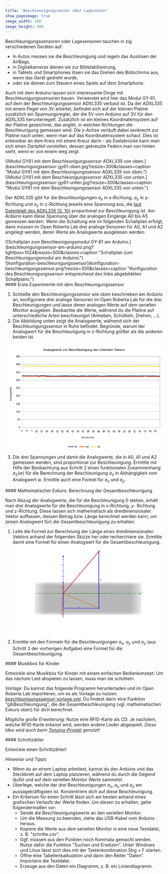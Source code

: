 ```yaml
---
title: 'Beschleunigungssensor oder Lagesensor'
show_pageimage: true
image_width: 300
image_height: 300
---
```


Beschleunigungssensoren oder Lagesensoren tauchen in zig verschiedenen Geräten auf:
- In Autos messen sie die Beschleunigung und regeln das Auslösen der AirBags, 
- in Digitalkameras dienen sie zur Bildstabilisierung, 
- in Tablets und Smartphones lösen sie das Drehen des Bildschirms aus, wenn das Gerät gedreht wurde, 
- oder sie dienen zum Steuern eines Spiels auf dem Smartphone. 

Auch mit dem Arduino lassen sich interessante Dinge mit Beschleunigungssensoren bauen. Verwendet wird hier das Modul GY-61, auf dem der Beschleunigungssensor ADXL335 verbaut ist. Da der ADXL335 mit einem Pegel von 3V arbeitet, befindet sich auf der kleinen Platine zusätzlich ein Spannungsregler, der die 5V vom Arduino auf 3V für den ADXL335 herunterregelt. Zusätzlich ist ein kleines Koordinatensystem auf der Platine gezeichnet, das angibt, in welchen Richtungen die Beschleunigung gemessen wird. Die z-Achse verläuft dabei senkrecht zur Platine nach unten, wenn man auf das Koordinatensystem schaut. Dies ist erkennbar an dem Kreis mit einem Kreuz darin - als Eselsbrücke kann man sich einen Dartpfeil vorstellen, dessen gekreuzte Federn man von hinten sieht, wenn er von einem weg zeigt.

<div class="flex-box">
<div markdown="1">![Modul GY61 mit dem Beschleunigungssensor ADXL335 von oben.](beschleunigungssensor-gy61-oben.jpg?resize=300&classes=caption "Modul GY61 mit dem Beschleunigungssensor ADXL335 von oben.")</div>
<div markdown="1">![Modul GY61 mit dem Beschleunigungssensor ADXL335 von unten.](beschleunigungssensor-gy61-unten.jpg?resize=300&classes=caption "Modul GY61 mit dem Beschleunigungssensor ADXL335 von unten.")</div>
</div>

Der ADXL335 gibt für die Beschleunigungen $a_x$ in x-Richtung, $a_y$ in y-Richtung und $a_z$ in z-Richtung jeweils eine Spannung aus, die [laut Datenblatt des ADXL335 (S. 10)](https://www.analog.com/media/en/technical-documentation/data-sheets/ADXL335.pdf) proportional zur Beschleunigung ist. Am Arduino kann diese Spannung über die analogen Eingänge A0 bis A5 gemessen werden. Wenn die Schaltung wie im folgenden Schaltplan erfolgt, dann müssen im Open Roberta Lab drei analoge Sensoren für A0, A1 und A2 angelegt werden, deren Werte als Analogwerte ausgelesen werden.

<div class="flex-box">
<div markdown="1">![Schaltplan zum Beschleunigungsmodul GY-61 am Arduino.](beschleunigungssensor-am-arduino.png?lightbox=1024&resize=500&classes=caption "Schaltplan zum Beschleunigungsmodul am Arduino.")</div>
<div markdown="1">![konfiguration-beschleunigungssensor](konfiguration-beschleunigungssensor.png?resize=300&classes=caption "Konfiguration des Beschleunigungssensor entsprechend des links abgebildeten Schaltplans.")</div>
</div>

<div markdown="1" class="aufgabe">
#### Erste Experimente mit dem Beschleunigungssensor

1. Schließe den Beschleunigungssensor wie oben beschrieben am Arduino an, konfiguriere drei analoge Sensoren im Open Roberta Lab für die drei Beschleunigungen und lasse deren analogen Werte auf dem seriellen Monitor ausgeben. Beobachte die Werte, während du die Platine auf unterschiedliche Arten beschleunigst (Anheben, Schütteln, Drehen, ...).
2. Die Abbildung unten zeigt die Analogwerte, während sich der Beschleunigungssensor in Ruhe befindet. Begründe, warum der Analogwert für die Beschleunigung in z-Richtung größer als die anderen beiden ist.

![Analogwerte für die Beschleunigung in x-, y- und z-Richtung bei ruhendem Beschleunigungssensor.](analogwerte-ruhend.png?lightbox=1024&resize=500&classes=caption "Analogwerte für die Beschleunigung in x-, y- und z-Richtung bei ruhendem Beschleunigungssensor.")

3. Die drei Spannungen und damit die Analogwerte, die in A0, A1 und A2 gemessen werden, sind proportional zur Beschleunigung. Ermittle mit Hilfe der Beobachtung aus Schritt 2 einen funktionalen Zusammenhang $a_z(w)$ für die Berechnung der Beschleunigung $a_z$ in Abhängigkeit vom Analogwert $w$. Ermittle auch eine Formel für $a_x$ und $a_y$. 
</div>

<div markdown="1" class="aufgabe">
#### Mathematischer Exkurs: Berechnung der Gesamtbeschleunigung

Nach Abzug der Analogwerte, die für die Beschleunigung 0 stehen, erhält man drei Analogwerte für die Beschleunigung in x-Richtung, y- Richtung und z-Richtung. Diese lassen sich mathematisch als dreidimensionaler Vektor auffassen, dessen Betrag bzw. Länge berechnet werden kann, um (einen Analogwert für) die Gesamtbeschleunigung zu erhalten.

1. Leite die Formel zur Berechnung der Länge eines dreidimensionalen Vektors anhand der folgenden Skizze her oder recherchiere sie. Ermittle damit eine Formel für einen Analogwert für die Gesamtbeschleunigung.
![Skizze für die Herleitung der Formel für die Länge des Beschleunigungsvektors.](beschleunigungsvektor.png?lightbox=1024&resize=800&classes=caption "Skizze für die Herleitung der Formel für die Länge des Beschleunigungsvektors. In blau sind die Komponenten ax, ay und az des Beschleunigungsvektors eingetragen. Die gesuchte Länge ist die rot markierte Diagonale. Die Bestimmung der Länge der orange markierten Diagonale wird hilfreich sein.")
2. Ermittle mit den Formeln für die Beschleunigungen $a_x$, $a_y$ und $a_z$ (aus Schritt 3 der vorherigen Aufgabe) eine Formel für die Gesamtbeschleunigung.  
</div>

<div markdown="1" class="projekt">
#### Musikbox für Kinder

Entwickle eine Musikbox für Kinder mit einem einfachen Bedienkonzept: Um das nächste Lied abspielen zu lassen, muss man sie schütteln.

*Vorlage:* Du kannst das folgende Programm herunterladen und im Open Roberta Lab importieren, um es als Vorlage zu nutzen: <a href="/p-templates/beschleunigungssensor-vorlage.xml" download><i class="fa fa-download" aria-hidden="true"></i> beschleunigungssensor-vorlage.xml</a>. Du findest darin eine Funktion "gibBeschleunigung", die die Gesamtbeschleunigung (vgl. mathematischen Exkurs oben) für dich berechnet.

*Mögliche große Erweiterung:* Nutze eine RFID-Karte als CD. Je nachdem, welche RFID-Karte erkannt wird, werden andere Lieder abgespielt. *Diese Idee wird auch beim [Tonuino-Projekt](https://www.voss.earth/tonuino/) genutzt!*
</div>

<div markdown="1" class="projekt">
#### Schrittzähler

Entwickle einen Schrittzähler!

*Hinweise und Tipps:*
- Wenn du an einem Laptop arbeitest, kannst du den Arduino und das Steckbrett auf dem Laptop platzieren, während du durch die Gegend läufst und auf dem seriellen Monitor Werte sammelst.
- Überlege, welche der drei Beschleunigungen $a_x$, $a_y$ und $a_z$ am aussagekräftigsten ist. Konzentriere dich auf diese Beschleunigung.
- Ein Kriterium für einen Schritt lässt sich am besten anhand eines grafischen Verlaufs der Werte finden. Um diesen zu erhalten, gehe folgendermaßen vor:
   - Sende die Beschleunigungswerte an den seriellen Monitor.
   - Um die Messung zu beenden, ziehe das USB-Kabel vom Arduino heraus.
   - Kopiere die Werte aus dem seriellen Monitor in eine neue Textdatei, z. B. "schritte.csv".
   - Ggf. müssen aus den Punkten noch Kommata gemacht werden. Nutze dafür die Funktion "Suchen und Ersetzen". Unter Windows und Linux lässt sich dies mit der Tastenkombination Strg + F starten.
   - Öffne eine Tabellenkalkulation und darin den Reiter "Daten". Importiere die Textdatei.
   - Erzeuge aus den Daten ein Diagramm, z. B. ein Liniendiagramm.
</div>
